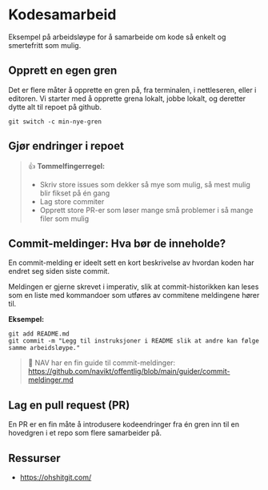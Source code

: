 # Kodesamarbeid

Eksempel på arbeidsløype for å samarbeide om kode så enkelt og smertefritt som mulig.

## Opprett en egen gren 

Det er flere måter å opprette en gren på, fra terminalen, i nettleseren, eller i editoren. 
Vi starter med å opprette grena lokalt, jobbe lokalt, og deretter dytte alt til repoet på github.

```shell
git switch -c min-nye-gren
```

## Gjør endringer i repoet

> 👍 **Tommelfingerregel:**
>
> - Skriv store issues som dekker så mye som mulig, så mest mulig blir fikset på én gang
> - Lag store commiter
> - Opprett store PR-er som løser mange små problemer i så mange filer som mulig

## Commit-meldinger: Hva bør de inneholde? 

En commit-melding er ideelt sett en kort beskrivelse av hvordan koden har endret seg siden siste commit.

Meldingen er gjerne skrevet i imperativ, 
slik at commit-historikken kan leses som en liste med kommandoer som utføres av commitene meldingene hører til.

**Eksempel:**

```shell
git add README.md
git commit -m "Legg til instruksjoner i README slik at andre kan følge samme arbeidsløype."
``` 

> 🔗 NAV har en fin guide til commit-meldinger: https://github.com/navikt/offentlig/blob/main/guider/commit-meldinger.md

## Lag en pull request (PR)

En PR er en fin måte å introdusere kodeendringer fra én gren inn til en hovedgren i et repo som flere samarbeider på.

## Ressurser 

- https://ohshitgit.com/



